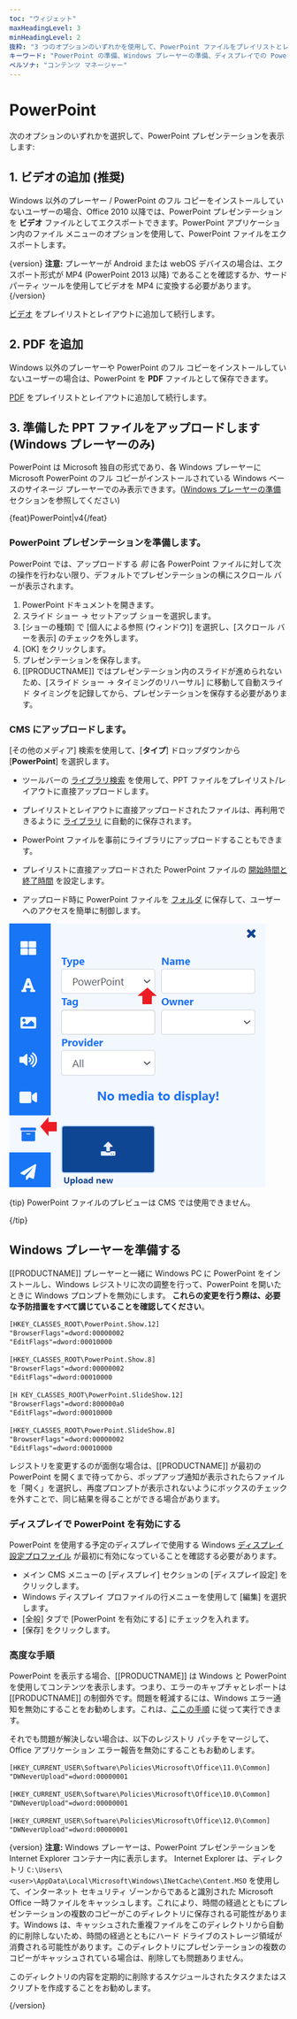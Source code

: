 ```yaml
---
toc: "ウィジェット"
maxHeadingLevel: 3
minHeadingLevel: 2
抜粋: "3 つのオプションのいずれかを使用して、PowerPoint ファイルをプレイリストとレイアウトに追加します"
キーワード: "PowerPoint の準備、Windows プレーヤーの準備、ディスプレイでの PowerPoint の有効化"
ペルソナ: "コンテンツ マネージャー"
---
```


# PowerPoint

次のオプションのいずれかを選択して、PowerPoint プレゼンテーションを表示します:

## 1. ビデオの追加 (推奨)

Windows 以外のプレーヤー / PowerPoint のフル コピーをインストールしていないユーザーの場合、Office 2010 以降では、PowerPoint プレゼンテーションを **ビデオ** ファイルとしてエクスポートできます。PowerPoint アプリケーション内のファイル メニューのオプションを使用して、PowerPoint ファイルをエクスポートします。

{version}
**注意:** プレーヤーが Android または webOS デバイスの場合は、エクスポート形式が MP4 (PowerPoint 2013 以降) であることを確認するか、サード パーティ ツールを使用してビデオを MP4 に変換する必要があります。
{/version}

[ビデオ](media_module_video.html) をプレイリストとレイアウトに追加して続行します。

## 2. PDF を追加

Windows 以外のプレーヤーや PowerPoint のフル コピーをインストールしていないユーザーの場合は、PowerPoint を **PDF** ファイルとして保存できます。

[PDF](media_module_pdf.html) をプレイリストとレイアウトに追加して続行します。

## 3. 準備した PPT ファイルをアップロードします (Windows プレーヤーのみ)

PowerPoint は Microsoft 独自の形式であり、各 Windows プレーヤーに Microsoft PowerPoint のフル コピーがインストールされている Windows ベースのサイネージ プレーヤーでのみ表示できます。([Windows プレーヤーの準備](media_module_powerpoint.html#content-prepare-your-windows-players) セクションを参照してください)

{feat}PowerPoint|v4{/feat}

### PowerPoint プレゼンテーションを準備します。

PowerPoint では、アップロードする *前* に各 PowerPoint ファイルに対して次の操作を行わない限り、デフォルトでプレゼンテーションの横にスクロール バーが表示されます。

1. PowerPoint ドキュメントを開きます。
2. スライド ショー -> セットアップ ショーを選択します。
3. [ショーの種類] で [個人による参照 (ウィンドウ)] を選択し、[スクロール バーを表示] のチェックを外します。
4. [OK] をクリックします。
5. プレゼンテーションを保存します。
6. [[PRODUCTNAME]] ではプレゼンテーション内のスライドが進められないため、[スライド ショー -> タイミングのリハーサル] に移動して自動スライド タイミングを記録してから、プレゼンテーションを保存する必要があります。

### CMS にアップロードします。

[その他のメディア] 検索を使用して、[**タイプ**] ドロップダウンから [**PowerPoint**] を選択します。

- ツールバーの [ライブラリ検索](layouts_editor.html#content-library-search) を使用して、PPT ファイルをプレイリスト/レイアウトに直接アップロードします。

- プレイリストとレイアウトに直接アップロードされたファイルは、再利用できるように [ライブラリ](media_library.html) に自動的に保存されます。
- PowerPoint ファイルを事前にライブラリにアップロードすることもできます。
- プレイリストに直接アップロードされた PowerPoint ファイルの [開始時間と終了時間](media_playlists.html#content-widget-expiry-dates) を設定します。
- アップロード時に PowerPoint ファイルを [フォルダ](tour_folders.html#content-saving-to-folders) に保存して、ユーザーへのアクセスを簡単に制御します。

![PowerPoint](img/v4_media_module_powerpoint.png)

{tip}
PowerPoint ファイルのプレビューは CMS では使用できません。

{/tip}

## Windows プレーヤーを準備する

[[PRODUCTNAME]] プレーヤーと一緒に Windows PC に PowerPoint をインストールし、Windows レジストリに次の調整を行って、PowerPoint を開いたときに Windows プロンプトを無効にします。 **これらの変更を行う際は、必要な予防措置をすべて講じていることを確認してください**。

```registry
[HKEY_CLASSES_ROOT\PowerPoint.Show.12]
"BrowserFlags"=dword:00000002
"EditFlags"=dword:00010000

[HKEY_CLASSES_ROOT\PowerPoint.Show.8]
"BrowserFlags"=dword:00000002
"EditFlags"=dword:00010000

[H KEY_CLASSES_ROOT\PowerPoint.SlideShow.12]
"BrowserFlags"=dword:800000a0
"EditFlags"=dword:00010000

[HKEY_CLASSES_ROOT\PowerPoint.SlideShow.8]
"BrowserFlags"=dword:00000002
"EditFlags"=dword:00010000
```

レジストリを変更するのが面倒な場合は、[[PRODUCTNAME]] が最初の PowerPoint を開くまで待ってから、ポップアップ通知が表示されたらファイルを「開く」を選択し、再度プロンプトが表示されないようにボックスのチェックを外すことで、同じ結果を得ることができる場合があります。

### ディスプレイで PowerPoint を有効にする

PowerPoint を使用する予定のディスプレイで使用する Windows [ディスプレイ設定プロファイル](displays_settings) が最初に有効になっていることを確認する必要があります。

- メイン CMS メニューの [ディスプレイ] セクションの [ディスプレイ設定] をクリックします。
- Windows ディスプレイ プロファイルの行メニューを使用して [編集] を選択します。
- [全般] タブで [PowerPoint を有効にする] にチェックを入れます。
- [保存] をクリックします。

### 高度な手順

PowerPoint を表示する場合、[[PRODUCTNAME]] は Windows と PowerPoint を使用してコンテンツを表示します。つまり、エラーのキャプチャとレポートは [[PRODUCTNAME]] の制御外です。問題を軽減するには、Windows エラー通知を無効にすることをお勧めします。これは、[ここの手順](https://www.lifewire.com/how-do-i-disable-error-reporting-in-windows-2626074) に従って実行できます。

それでも問題が解決しない場合は、以下のレジストリ パッチをマージして、Office アプリケーション エラー報告を無効にすることもお勧めします。

```reg
[HKEY_CURRENT_USER\Software\Policies\Microsoft\Office\11.0\Common]
"DWNeverUpload"=dword:00000001

[HKEY_CURRENT_USER\Software\Policies\Microsoft\Office\10.0\Common]
"DWNeverUpload"=dword:00000001

[HKEY_CURRENT_USER\Software\Policies\Microsoft\Office\12.0\Common]
"DWNeverUpload"=dword:00000001
```

{version}
**注意:** Windows プレーヤーは、PowerPoint プレゼンテーションを Internet Explorer コンテナー内に表示します。 Internet Explorer は、ディレクトリ `C:\Users\<user>\AppData\Local\Microsoft\Windows\INetCache\Content.MSO` を使用して、インターネット セキュリティ ゾーンからであると識別された Microsoft Office 一時ファイルをキャッシュします。これにより、時間の経過とともにプレゼンテーションの複数のコピーがこのディレクトリに保存される可能性があります。Windows は、キャッシュされた重複ファイルをこのディレクトリから自動的に削除しないため、時間の経過とともにハード ドライブのストレージ領域が消費される可能性があります。このディレクトリにプレゼンテーションの複数のコピーがキャッシュされている場合は、削除しても問題ありません。

このディレクトリの内容を定期的に削除するスケジュールされたタスクまたはスクリプトを作成することをお勧めします。

{/version}

